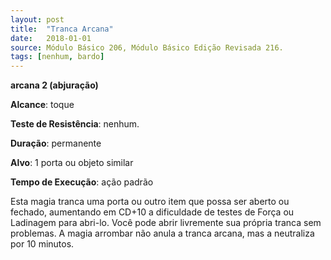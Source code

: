 ```yaml
---
layout: post
title:  "Tranca Arcana"
date:   2018-01-01
source: Módulo Básico 206, Módulo Básico Edição Revisada 216.
tags: [nenhum, bardo]
---
```


**arcana 2 (abjuração)**

**Alcance**: toque

**Teste de Resistência**: nenhum.

**Duração**: permanente

**Alvo**: 1 porta ou objeto similar

**Tempo de Execução**: ação padrão

Esta magia tranca uma porta ou outro item que possa ser aberto ou fechado, aumentando em CD+10 a dificuldade de testes de Força ou Ladinagem para abri-lo.
Você pode abrir livremente sua própria tranca sem problemas. A magia arrombar não anula a tranca arcana, mas a neutraliza por 10 minutos.
